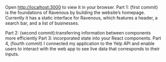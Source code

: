 

Open [http://localhost:3000](http://localhost:3000) to view it in your browser.
Part 1: (first commit) is the foundations of Ravenous by building the website’s homepage. Currently it has a static interface for Ravenous, which features a header, a search bar, and a list of businesses.

Part 2: (second commit):transferring information between components more efficiently
Part 3:  incorporated state into your React components.
Part 4, (fourth commit) I connected my application to the Yelp API and enable users to interact with the web app to see live data that corresponds to their inputs.







